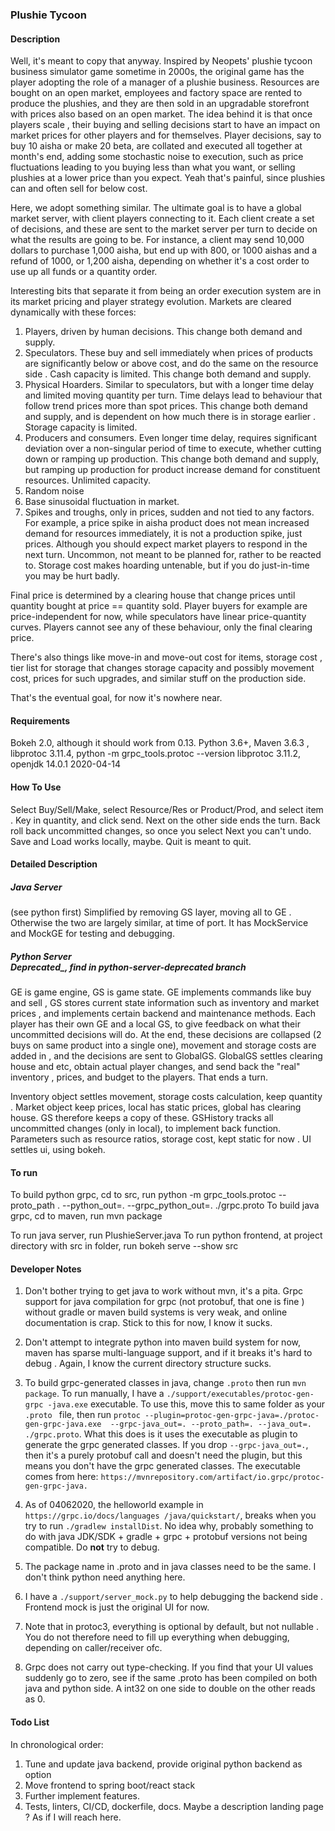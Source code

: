 ### Plushie Tycoon

#### Description
Well, it's meant to copy that anyway. Inspired by Neopets' plushie tycoon
business simulator game sometime in 2000s, the original game has the player
adopting the role of a manager of a plushie business. Resources are bought
on an open market, employees and factory space are rented to produce the
plushies, and they are then sold in an upgradable storefront with prices
also based on an open market. The idea behind it is that once players scale
, their buying and selling decisions start to have an impact on market prices
for other players and for themselves. Player decisions, say to buy 10 aisha or
make 20 beta, are collated and executed all together at month's end, adding some stochastic noise to execution, such as price
fluctuations leading to you buying less than what you want, or selling
plushies at a lower price than you expect. Yeah that's painful, since
plushies can and often sell for below cost. 

Here, we adopt something similar. The ultimate goal is to have a global
market server, with client players connecting to it. Each client create a
set of decisions, and these are sent to the market server per turn to decide
on what the results are going to be. For instance, a client may send 10,000
dollars to purchase 1,000 aisha, but end up with 800, or 1000 aishas and a
refund of 1000, or 1,200 aisha, depending on whether it's a cost order to
use up all funds or a quantity order. 

Interesting bits that separate it from being an order execution system are in
its market pricing and player strategy evolution. Markets are cleared
dynamically with these forces:
1. Players, driven by human decisions. This change both demand and supply. 
2. Speculators. These buy and sell immediately when prices of products are
significantly below or above cost, and do the same on the resource side
. Cash capacity is limited. This change both demand and supply. 
3. Physical Hoarders. Similar to speculators, but with a longer time delay
and limited moving quantity per turn. Time delays lead to behaviour that
follow trend prices more than spot prices. This change both demand and
supply, and is dependent on how much there is in storage earlier
. Storage capacity is limited. 
4. Producers and consumers. Even longer time delay, requires significant
deviation over a non-singular period of time to execute, whether
cutting down or ramping up production. This change both demand and
supply, but ramping up production for product increase demand for
constituent resources. Unlimited capacity. 
5. Random noise
6. Base sinusoidal fluctuation in market. 
7. Spikes and troughs, only in prices, sudden and not tied to any factors. For
example, a price spike in aisha product does not mean increased demand for
resources immediately, it is not a production spike, just prices. Although
you should expect market players to respond in the next turn. Uncommon, not
meant to be planned for, rather to be reacted to. Storage cost makes hoarding
 untenable, but if you do just-in-time you may be hurt badly.

Final price is determined by a clearing house that change prices until
quantity bought at price == quantity sold. Player buyers for example are
price-independent for now, while speculators have linear price-quantity
curves. Players cannot see any of these behaviour, only the final clearing
price. 

There's also things like move-in and move-out cost for items, storage cost
, tier list for storage that changes storage capacity and possibly movement
 cost, prices for such upgrades, and similar stuff on the production side.

That's the eventual goal, for now it's nowhere near. 


#### Requirements
Bokeh 2.0, although it should work from 0.13. Python 3.6+, Maven 3.6.3
, libprotoc 3.11.4, python -m grpc_tools.protoc
 --version libprotoc 3.11.2, openjdk 14.0.1 2020-04-14

#### How To Use
Select Buy/Sell/Make, select Resource/Res or Product/Prod, and select item
. Key in quantity, and click send. Next on the other side ends the turn. Back
roll back uncommitted changes, so once you select Next you can't undo. Save
and Load works locally, maybe. Quit is meant to quit. 
  
#### Detailed Description

##### Java Server
(see python first) Simplified by removing GS layer, moving all to GE
. Otherwise the two are largely similar, at time of port. It has MockService
 and MockGE for testing and debugging. 

##### Python Server<br><em>Deprecated_, find in python-server-deprecated branch</em>

GE is game engine, GS is game state. GE implements commands like buy and sell
, GS stores current state information such as inventory and market prices
, and implements certain backend and maintenance methods. Each player has
their own GE and a local GS, to give feedback on what their uncommitted
decisions will do. At the end, these decisions are collapsed (2 buys on
same product into a single one), movement and storage costs are added in
, and the decisions are sent to GlobalGS. GlobalGS settles clearing house
and etc, obtain actual player changes, and send back the "real" inventory
, prices, and budget to the players. That ends a turn.

Inventory object settles movement, storage costs calculation, keep quantity
. Market object keep prices, local has static prices, global has clearing
house. GS therefore keeps a copy of these. GSHistory tracks all
uncommitted changes (only in local), to implement back function. Parameters
such as resource ratios, storage cost, kept static for now
. UI settles ui, using bokeh. 

#### To run
To build python grpc, cd to src, run python -m grpc_tools.protoc --proto_path . --python_out=. --grpc_python_out=. ./grpc.proto 
To build java grpc, cd to maven, run mvn package

To run java server, run PlushieServer.java
To run python frontend, at project directory with src in folder, run bokeh serve --show src

#### Developer Notes
1. Don't bother trying to get java to work without mvn, it's a pita. Grpc
 support for java compilation for grpc (not protobuf, that one is fine
 ) without gradle or maven build systems is very weak, and online
  documentation is crap. Stick to this for now, I know it sucks.

2. Don't attempt to integrate python into maven build system for now, maven
 has sparse multi-language support, and if it breaks it's hard to debug
 . Again, I know the current directory structure sucks.

3. To build grpc-generated classes in java, change `.proto` then run `mvn
 package`. To run manually, I have a `./support/executables/protoc-gen-grpc
 -java.exe` executable. To use this, move this to same folder as your `.proto
  ` file, then run `protoc --plugin=protoc-gen-grpc-java=./protoc-gen-grpc-java.exe  --grpc-java_out=. --proto_path=. --java_out=. ./grpc.proto`. What this does is it uses the executable as plugin to generate the grpc generated classes. If you drop `--grpc-java_out=.`, then it's a purely protobuf call and doesn't need the plugin, but this means you don't have the grpc generated classes. The executable comes from here:
`https://mvnrepository.com/artifact/io.grpc/protoc-gen-grpc-java.`

4. As of 04062020, the helloworld example in `https://grpc.io/docs/languages
/java/quickstart/`, breaks when you try to run `./gradlew installDist`. No
 idea why, probably something to do with java JDK/SDK + gradle + grpc + protobuf versions not being compatible. Do __not__ try to debug. 
  
5. The package name in .proto and in java classes need to be the same. I don't think python need anything here.

6. I have a `./support/server_mock.py` to help debugging the backend side
. Frontend mock is just the original UI for now. 

7. Note that in protoc3, everything is optional by default, but not nullable
. You do not therefore need to fill up everything when debugging, depending
 on caller/receiver ofc. 
 
8. Grpc does not carry out type-checking. If you find that your UI values
 suddenly go to zero, see if the same .proto has been compiled on both java and
  python side. A int32 on one side to double on the other reads as 0. 

#### Todo List
In chronological order:
1. Tune and update java backend, provide original python backend as option
2. Move frontend to spring boot/react stack
2. Further implement features.
3. Tests, linters, CI/CD, dockerfile, docs. Maybe a description landing page
? As if I will reach here.

